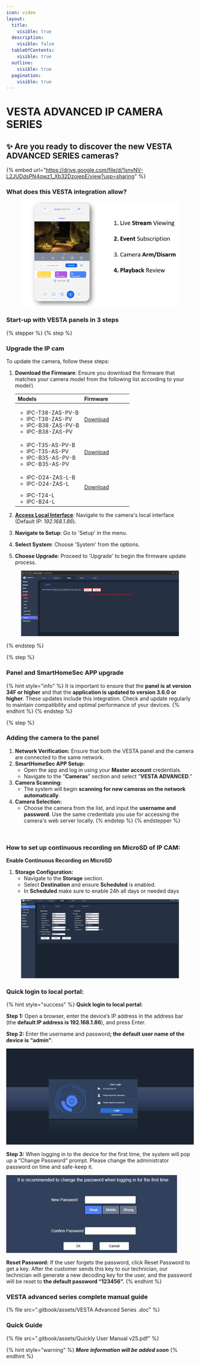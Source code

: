 ```yaml
---
icon: video
layout:
  title:
    visible: true
  description:
    visible: false
  tableOfContents:
    visible: true
  outline:
    visible: true
  pagination:
    visible: true
---
```


# VESTA ADVANCED IP CAMERA SERIES

## ✨ Are you ready to discover the new VESTA ADVANCED SERIES cameras?

{% embed url="https://drive.google.com/file/d/1snvNV-L2JUDdsPN4qwz1_Xb32DzoiepE/view?usp=sharing" %}

### What does this VESTA integration allow?

<figure><img src=".gitbook/assets/image (276).png" alt=""><figcaption></figcaption></figure>

### **Start-up with VESTA panels in 3 steps**

{% stepper %}
{% step %}
### Upgrade the IP cam

To update the camera, follow these steps:

1.  **Download the Firmware**: Ensure you download the firmware that matches your camera model from the following list according to your model:\


    <table><thead><tr><th>Models</th><th width="114">Firmware</th></tr></thead><tbody><tr><td><ul><li>IPC-T38-ZAS-PV-B</li><li>IPC-T38-ZAS-PV</li><li>IPC-B38-ZAS-PV-B</li><li>IPC-B38-ZAS-PV</li></ul></td><td><a href="https://gofile.me/7yryF/u9fVnKEjg">Download</a></td></tr><tr><td><ul><li>IPC-T35-AS-PV-B</li><li>IPC-T35-AS-PV</li><li>IPC-B35-AS-PV-B</li><li>IPC-B35-AS-PV</li></ul></td><td><a href="https://gofile.me/7yryF/LJPMxKDbU">Download</a></td></tr><tr><td><ul><li>IPC-D24-ZAS-L-B</li><li>IPC-D24-ZAS-L</li></ul><ul><li>IPC-T24-L</li><li>IPC-B24-L</li></ul></td><td><a href="https://gofile.me/7yryF/HYczagZrp">Download</a></td></tr></tbody></table>


2. [**Access Local Interface**](vesta-advanced-ip-camera-series.md#quick-login-to-local-portal): Navigate to the camera's local interface (Default IP: _192.168.1.86_).
3. **Navigate to Setup**: Go to 'Setup' in the menu.
4. **Select System**: Choose 'System' from the options.
5. **Choose Upgrade**: Proceed to 'Upgrade' to begin the firmware update process.

<figure><img src=".gitbook/assets/image (275).png" alt=""><figcaption></figcaption></figure>
{% endstep %}

{% step %}
### Panel and SmartHomeSec APP upgrade

{% hint style="info" %}
It is important to ensure that the **panel is at version 34F or higher** and that the **application is updated to version 3.6.0 or higher**. These updates include this integration. Check and update regularly to maintain compatibility and optimal performance of your devices.
{% endhint %}
{% endstep %}

{% step %}
### Adding the camera to the panel

1. **Network Verification:** Ensure that both the VESTA panel and the camera are connected to the same network.
2. **SmartHomeSec APP Setup:**
   * Open the app and log in using your **Master account** credentials.
   * Navigate to the "**Cameras**" section and select "**VESTA ADVANCED**."
3. **Camera Scanning:**
   * The system will begin **scanning for new cameras on the network automatically**.
4. **Camera Selection:**
   * Choose the camera from the list, and input the **username and password**. Use the same credentials you use for accessing the camera's web server locally.
{% endstep %}
{% endstepper %}

<figure><img src=".gitbook/assets/ADV-settings.gif" alt=""><figcaption></figcaption></figure>



### How to set up continuous recording on MicroSD of IP CAM:

**Enable Continuous Recording on MicroSD**

1. **Storage Configuration:**
   * Navigate to the **Storage** section.
   * Select **Destination** and ensure **Scheduled** is enabled.
   * In **Scheduled** make sure to enable 24h all days or needed days

<figure><img src=".gitbook/assets/step-step-SD.gif" alt=""><figcaption></figcaption></figure>



### **Quick login to local portal:**&#x20;

{% hint style="success" %}
**Quick login to local portal:**&#x20;



**Step 1:** Open a browser, enter the device’s IP address in the address bar (the **default IP address is 192.168.1.86**), and press Enter.

**Step 2:** Enter the username and passwor&#x64;**; the default user name of the device is “admin”**.

![](<.gitbook/assets/image (216).png>)

**Step 3:** When logging in to the device for the first time, the system will pop up a “Change Password” prompt. Please change the administrator password on time and safe-keep it.

![](<.gitbook/assets/image (217).png>)



**Reset Password:** If the user forgets the password, click Reset Password to get a key. After the customer sends this key to our technician, our technician will generate a new decoding key for the user, and the password will be reset to **the default password “123456”.**
{% endhint %}





### VESTA advanced series complete manual guide&#x20;

{% file src=".gitbook/assets/VESTA Advanced Series .doc" %}

### Quick Guide

{% file src=".gitbook/assets/Quickly User Manual v25.pdf" %}

{% hint style="warning" %}
_**More information will be added soon**_
{% endhint %}

